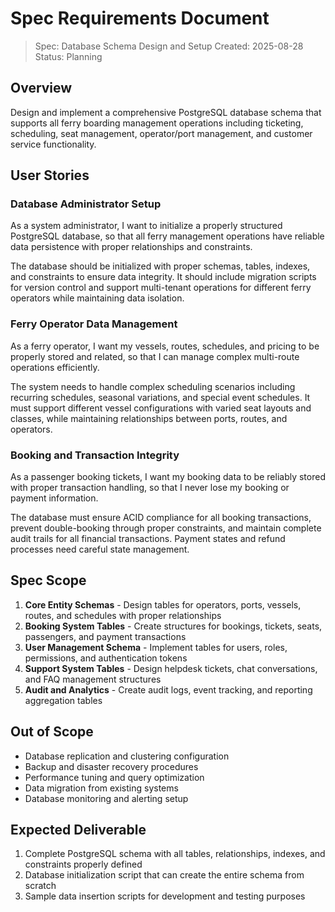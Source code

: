 # Spec Requirements Document

> Spec: Database Schema Design and Setup
> Created: 2025-08-28
> Status: Planning

## Overview

Design and implement a comprehensive PostgreSQL database schema that supports all ferry boarding management operations including ticketing, scheduling, seat management, operator/port management, and customer service functionality.

## User Stories

### Database Administrator Setup

As a system administrator, I want to initialize a properly structured PostgreSQL database, so that all ferry management operations have reliable data persistence with proper relationships and constraints.

The database should be initialized with proper schemas, tables, indexes, and constraints to ensure data integrity. It should include migration scripts for version control and support multi-tenant operations for different ferry operators while maintaining data isolation.

### Ferry Operator Data Management

As a ferry operator, I want my vessels, routes, schedules, and pricing to be properly stored and related, so that I can manage complex multi-route operations efficiently.

The system needs to handle complex scheduling scenarios including recurring schedules, seasonal variations, and special event schedules. It must support different vessel configurations with varied seat layouts and classes, while maintaining relationships between ports, routes, and operators.

### Booking and Transaction Integrity

As a passenger booking tickets, I want my booking data to be reliably stored with proper transaction handling, so that I never lose my booking or payment information.

The database must ensure ACID compliance for all booking transactions, prevent double-booking through proper constraints, and maintain complete audit trails for all financial transactions. Payment states and refund processes need careful state management.

## Spec Scope

1. **Core Entity Schemas** - Design tables for operators, ports, vessels, routes, and schedules with proper relationships
2. **Booking System Tables** - Create structures for bookings, tickets, seats, passengers, and payment transactions
3. **User Management Schema** - Implement tables for users, roles, permissions, and authentication tokens
4. **Support System Tables** - Design helpdesk tickets, chat conversations, and FAQ management structures
5. **Audit and Analytics** - Create audit logs, event tracking, and reporting aggregation tables

## Out of Scope

- Database replication and clustering configuration
- Backup and disaster recovery procedures
- Performance tuning and query optimization
- Data migration from existing systems
- Database monitoring and alerting setup

## Expected Deliverable

1. Complete PostgreSQL schema with all tables, relationships, indexes, and constraints properly defined
2. Database initialization script that can create the entire schema from scratch
3. Sample data insertion scripts for development and testing purposes